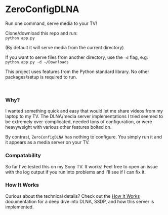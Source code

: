 # ZeroConfigDLNA
Run one command, serve media to your TV!  

Clone/download this repo and run:  
`python app.py`  

(By default it will serve media from the current directory)

If you want to serve files from another directory, use the `-d` flag, e.g:  
`python app.py -d ~/Downloads`  


This project uses features from the Python standard library. No other packages/setup is required to run.  


&nbsp;


### Why?
I wanted something quick and easy that would let me share videos from my laptop to my TV. The DLNA/media server implementations I tried seemed to be extremely over-complicated, needed tons of configuration, or were heavyweight with various other features bolted on.  

By contrast, `ZeroConfigDLNA` has nothing to configure. You simply run it and it appears as a media server on your TV.  


### Compatability
So far I've tested this on my Sony TV. It works! Feel free to open an issue with the log output if you run into problems and I'll see if I can fix it. 

### How It Works
Curious about the technical details? Check out the [How It Works](how_it_works.md) documentation for a deep dive into DLNA, SSDP, and how this server is implemented.